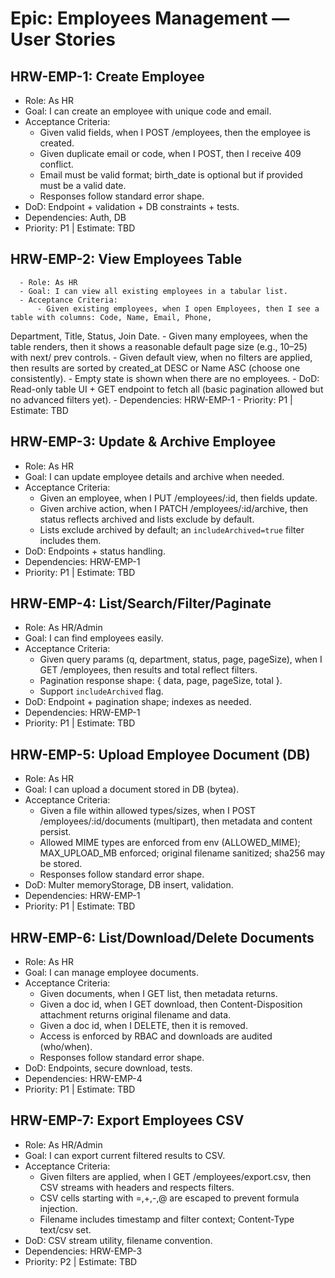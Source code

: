 # Epic: Employees Management — User Stories

## HRW-EMP-1: Create Employee
- Role: As HR
- Goal: I can create an employee with unique code and email.
- Acceptance Criteria:
  - Given valid fields, when I POST /employees, then the employee is created.
  - Given duplicate email or code, when I POST, then I receive 409 conflict.
  - Email must be valid format; birth_date is optional but if provided must be a valid date.
  - Responses follow standard error shape.
- DoD: Endpoint + validation + DB constraints + tests.
- Dependencies: Auth, DB
- Priority: P1 | Estimate: TBD

## HRW-EMP-2: View Employees Table
      - Role: As HR
      - Goal: I can view all existing employees in a tabular list.
      - Acceptance Criteria:
          - Given existing employees, when I open Employees, then I see a table with columns: Code, Name, Email, Phone,
  Department, Title, Status, Join Date.
          - Given many employees, when the table renders, then it shows a reasonable default page size (e.g., 10–25) with next/
  prev controls.
          - Given default view, when no filters are applied, then results are sorted by created_at DESC or Name ASC (choose
  one consistently).
          - Empty state is shown when there are no employees.
      - DoD: Read-only table UI + GET endpoint to fetch all (basic pagination allowed but no advanced filters yet).
      - Dependencies: HRW-EMP-1
      - Priority: P1 | Estimate: TBD

## HRW-EMP-3: Update & Archive Employee
- Role: As HR
- Goal: I can update employee details and archive when needed.
- Acceptance Criteria:
  - Given an employee, when I PUT /employees/:id, then fields update.
  - Given archive action, when I PATCH /employees/:id/archive, then status reflects archived and lists exclude by default.
  - Lists exclude archived by default; an `includeArchived=true` filter includes them.
- DoD: Endpoints + status handling.
- Dependencies: HRW-EMP-1
- Priority: P1 | Estimate: TBD

## HRW-EMP-4: List/Search/Filter/Paginate
- Role: As HR/Admin
- Goal: I can find employees easily.
- Acceptance Criteria:
  - Given query params (q, department, status, page, pageSize), when I GET /employees, then results and total reflect filters.
  - Pagination response shape: { data, page, pageSize, total }.
  - Support `includeArchived` flag.
- DoD: Endpoint + pagination shape; indexes as needed.
- Dependencies: HRW-EMP-1
- Priority: P1 | Estimate: TBD

## HRW-EMP-5: Upload Employee Document (DB)
- Role: As HR
- Goal: I can upload a document stored in DB (bytea).
- Acceptance Criteria:
  - Given a file within allowed types/sizes, when I POST /employees/:id/documents (multipart), then metadata and content persist.
  - Allowed MIME types are enforced from env (ALLOWED_MIME); MAX_UPLOAD_MB enforced; original filename sanitized; sha256 may be stored.
  - Responses follow standard error shape.
- DoD: Multer memoryStorage, DB insert, validation.
- Dependencies: HRW-EMP-1
- Priority: P1 | Estimate: TBD

## HRW-EMP-6: List/Download/Delete Documents
- Role: As HR
- Goal: I can manage employee documents.
- Acceptance Criteria:
  - Given documents, when I GET list, then metadata returns.
  - Given a doc id, when I GET download, then Content-Disposition attachment returns original filename and data.
  - Given a doc id, when I DELETE, then it is removed.
  - Access is enforced by RBAC and downloads are audited (who/when).
  - Responses follow standard error shape.
- DoD: Endpoints, secure download, tests.
- Dependencies: HRW-EMP-4
- Priority: P1 | Estimate: TBD

## HRW-EMP-7: Export Employees CSV
- Role: As HR/Admin
- Goal: I can export current filtered results to CSV.
- Acceptance Criteria:
  - Given filters are applied, when I GET /employees/export.csv, then CSV streams with headers and respects filters.
  - CSV cells starting with =,+,-,@ are escaped to prevent formula injection.
  - Filename includes timestamp and filter context; Content-Type text/csv set.
- DoD: CSV stream utility, filename convention.
- Dependencies: HRW-EMP-3
- Priority: P2 | Estimate: TBD
